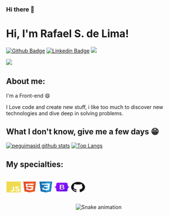 ### Hi there 👋

<!--
**Rafryx/Rafryx** is a ✨ _special_ ✨ repository because its `README.md` (this file) appears on your GitHub profile.

Here are some ideas to get you started:

- 🔭 I’m currently working on ...
- 🌱 I’m currently learning ...
- 👯 I’m looking to collaborate on ...
- 🤔 I’m looking for help with ...
- 💬 Ask me about ...
- 📫 How to reach me: ...
- 😄 Pronouns: ...
- ⚡ Fun fact: ...
-->

# Hi, I'm Rafael S. de Lima!

[![Github Badge](https://img.shields.io/badge/GitHub-100000?style=for-the-badge&logo=github&logoColor=white&link=https://github.com/Rafryx)](https://github.com/Rafryx)
[![Linkedin Badge](https://img.shields.io/badge/LinkedIn-0077B5?style=for-the-badge&logo=linkedin&logoColor=white&link=https:/https://www.linkedin.com/in/rafael-soares-de-lima-0626291b0/)](https://www.linkedin.com/in/rafael-soares-de-lima-0626291b0/)
<a href="rsoaresdelima10@gmail.com"><img src="https://img.shields.io/badge/-Gmail-%23333?style=for-the-badge&logo=gmail&logoColor=white" target="_blank"></a>

<a href="rsoaresdelima10@gmail.com"><img src="https://img.shields.io/badge/-Gmail-%23333?style=for-the-badge&logo=gmail&logoColor=white" target="_blank"></a>
## About me:

I'm a Front-end :smile:

I Love code and create new stuff, i like too much to discover new technologies and dive deep in solving problems.

## What I don't know, give me a few days 😁

[![peguimasid github stats](https://github-readme-stats.vercel.app/api?username=Rafryx&show_icons=true&title_color=fff&icon_color=37aaff&text_color=f8f8f2&bg_color=171c24&count_private=true)](https://github.com/Rafryx) 
[![Top Langs](https://github-readme-stats.vercel.app/api/top-langs/?username=Rafryx&layout=compact&title_color=fff&text_color=f8f8f2&hide=java&bg_color=171c24)](https://github.com/Rafryx)

## My specialties:
<div align="left" valign="top"><br>
  <img align="center" alt="Js" height="30" width="40" src="https://raw.githubusercontent.com/devicons/devicon/master/icons/javascript/javascript-plain.svg">
  <img align="center" alt="HTML" height="30" width="40" src="https://raw.githubusercontent.com/devicons/devicon/master/icons/html5/html5-original.svg">
  <img align="center" alt="CSS" height="30" width="40" src="https://raw.githubusercontent.com/devicons/devicon/master/icons/css3/css3-original.svg">
   <img align="center" alt="bootstrap" height="30" width="40" src="https://raw.githubusercontent.com/devicons/devicon/master/icons/bootstrap/bootstrap-original.svg">
<!--   <img align="center" alt="github" height="35" width="35" src="/assets/GitHub.png"> -->
  <img align="center" alt="github" height="30" width="40" src="https://raw.githubusercontent.com/devicons/devicon/master/icons/github/github-original.svg">
</div><br>

<div align="center">
 
  
  
</div>

<div align="center">
  
  ![Snake animation](https://github.com/danielbped/danielbped/blob/output/github-contribution-grid-snake.svg)
  
</div>



